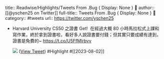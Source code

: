 title:: Readwise/Highlights/Tweets From .Bug { Display: None } 🦭
author:: [[@yschen25 on Twitter]]
full-title:: Tweets From .Bug { Display: None } 🦭
category:: #tweets
url:: https://twitter.com/yschen25

- Harvard University CS50 之證書 Get!
  ​
  在經過大概 80 小時馬拉松式上課和寫作業，終於拿到證書啦，看好多人說證書要付錢；但其實只要成績有達到，證書是免費的~ https://t.co/U5FfMlrbvv
  
  ![](https://pbs.twimg.com/media/F2X2yhEXwAAdxru.jpg) ([View Tweet](https://twitter.com/yschen25/status/1686025172761886721)) #Highlight #[[2023-08-02]]